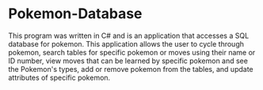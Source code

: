 # Pokemon-Database
This program was written in C# and is an application that accesses a SQL database for pokemon. This application allows the user to cycle through pokemon, search tables for specific pokemon or moves using their name or ID number, view moves that can be learned by specific pokemon and see the Pokemon's types, add or remove pokemon from the tables, and update attributes of specific pokemon.
